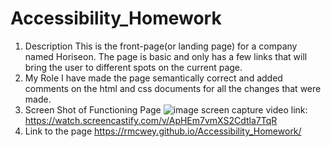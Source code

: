# Accessibility_Homework
1. Description
This is the front-page(or landing page) for a company named Horiseon.
The page is basic and only has a few links that will bring the user to different spots on the current page.
2. My Role
I have made the page semantically correct and added comments on the html and css documents for all the changes that were made. 
3. Screen Shot of Functioning Page
![image](https://user-images.githubusercontent.com/95650769/147796265-7b55b0af-26cf-4012-a596-05dae7e6747c.png)
screen capture video link:
https://watch.screencastify.com/v/ApHEm7vmXS2Cdtla7TqR 
4. Link to the page
https://rmcwey.github.io/Accessibility_Homework/
